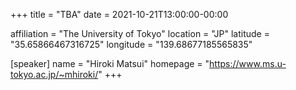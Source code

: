 +++
title = "TBA"
date = 2021-10-21T13:00:00-00:00

affiliation = "The University of Tokyo"
location = "JP"
latitude = "35.65866467316725"
longitude = "139.68677185565835"

[speaker]
  name = "Hiroki Matsui"
  homepage = "https://www.ms.u-tokyo.ac.jp/~mhiroki/"
+++
